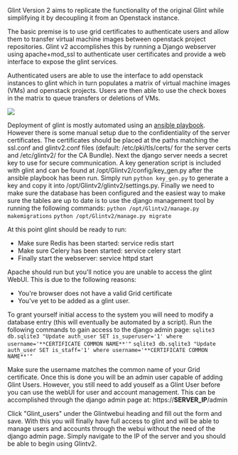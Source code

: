 Glint Version 2 aims to replicate the functionality of the original Glint
while simplifying it by decoupling it from an Openstack instance.

The basic premise is to use grid certificates to authenticate users and 
allow them to transfer virtual machine images between openstack project
repositories. Glint v2 accomplishes this by running a Django webserver
using apache+mod_ssl to authenticate user certificates and provide a
web interface to expose the glint services.

Authenticated users are able to use the interface to add openstack instances
to glint which in turn populates a matrix of virtual machine images (VMs) and
openstack projects. Users are then able to use the check boxes in the matrix
to queue transfers or deletions of VMs.

<img src="Glintv2.jpeg" />

Deployment of glint is mostly automated using an [ansible playbook](https://github.com/hep-gc/ansible-systems/tree/glintv2/heprc/glintv2).
However there is some manual setup due to the confidentiality of the server
certificates. The certificates should be placed at the paths matching the
ssl.conf and glintv2.conf files (default: /etc/pki/tls/certs/ for the server certs and
/etc/glintv2/ for the CA Bundle).
Next the django server needs a secret key to use for secure communication.
A key generation script is included with glint and can be found at
/opt/Glintv2/config/key_gen.py after the ansible playbook has been run.
Simply run `python key_gen.py` to generate a key and copy it into
/opt/Glintv2/glintv2/settings.py.
Finally we need to make sure the database has been configured and the easiest
way to make sure the tables are up to date is to use the django management tool
by running the following commands:
`python /opt/Glintv2/manage.py makemigrations`
`python /opt/Glintv2/manage.py migrate`

At this point glint should be ready to run:
* Make sure Redis has been started: service redis start
* Make sure Celery has been started: service celery start
* Finally start the webserver: service httpd start

Apache should run but you'll notice you are unable to access the glint WebUI.
This is due to the following reasons:
* You're browser does not have a valid Grid certificate 
* You've yet to be added as a glint user.

To grant yourself initial access to the system you will need to modify a
database entry (this will eventually be automated by a script).
Run the following commands to gain access to the django admin page:
`sqlite3 db.sqlite3 "Update auth_user SET is_superuser='1' where username='**CERTIFICATE COMMON NAME**'"`
`sqlite3 db.sqlite3 "Update auth_user SET is_staff='1' where username='**CERTIFICATE COMMON NAME**'"`

Make sure the username matches the common name of your Grid certificate.
Once this is done you will be an admin user capable of adding Glint Users.
However, you still need to add youself as a Glint User before you can use
the webUI for user and account management. This can be accomplished through
the django admin page at:
https://**SERVER_IP**/admin

Click "Glint_users" under the Glintwebui heading and fill out the form and save.
With this you will finally have full access to glint and will be able to manage
users and accounts through the webui without the need of the django admin page.
Simply navigate to the IP of the server and you should be able to begin using
Glintv2.